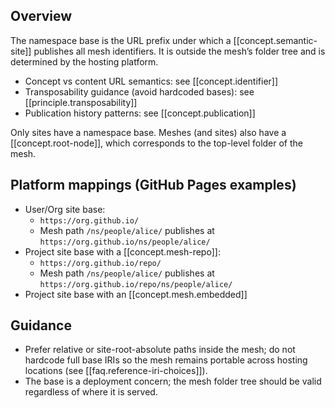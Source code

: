 
## Overview

The namespace base is the URL prefix under which a [[concept.semantic-site]] publishes all mesh identifiers. It is outside the mesh’s folder tree and is determined by the hosting platform.

- Concept vs content URL semantics: see [[concept.identifier]]
- Transposability guidance (avoid hardcoded bases): see [[principle.transposability]]
- Publication history patterns: see [[concept.publication]]

Only sites have a namespace base. Meshes (and sites) also have a [[concept.root-node]], which corresponds to the top-level folder of the mesh.

## Platform mappings (GitHub Pages examples)

- User/Org site base:
  - `https://org.github.io/`
  - Mesh path `/ns/people/alice/` publishes at `https://org.github.io/ns/people/alice/`
- Project site base with a [[concept.mesh-repo]]:
  - `https://org.github.io/repo/`
  - Mesh path `/ns/people/alice/` publishes at `https://org.github.io/repo/ns/people/alice/`
- Project site base with an [[concept.mesh.embedded]]

## Guidance

- Prefer relative or site-root-absolute paths inside the mesh; do not hardcode full base IRIs so the mesh remains portable across hosting locations (see [[faq.reference-iri-choices]]).
- The base is a deployment concern; the mesh folder tree should be valid regardless of where it is served.
